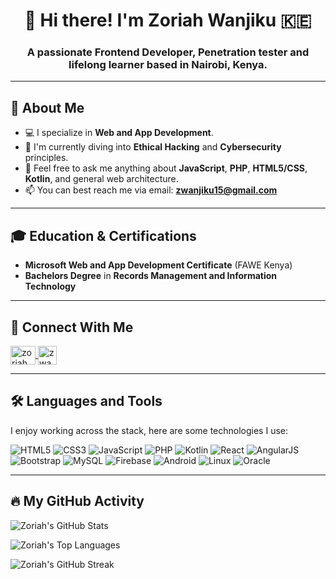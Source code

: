 <h1 align="center">👋 Hi there! I'm Zoriah Wanjiku 🇰🇪</h1>
<h3 align="center">A passionate Frontend Developer, Penetration tester and lifelong learner based in Nairobi, Kenya.</h3>

---

## 🚀 About Me

* 💻 I specialize in **Web and App Development**.
* 🌱 I'm currently diving into **Ethical Hacking** and **Cybersecurity** principles.
* 💬 Feel free to ask me anything about **JavaScript**, **PHP**, **HTML5/CSS**, **Kotlin**, and general web architecture.
* 📫 You can best reach me via email: **zwanjiku15@gmail.com**

---

## 🎓 Education & Certifications

* **Microsoft Web and App Development Certificate** (FAWE Kenya) 
* **Bachelors Degree** in **Records Management and Information Technology**

---

## 🔗 Connect With Me

<p align="left">
    <a href="https://linkedin.com/in/zoriah wanjiku" target="blank">
        <img align="center" src="https://raw.githubusercontent.com/rahuldkjain/github-profile-readme-generator/master/src/images/icons/Social/linked-in-alt.svg" alt="zoriah wanjiku" height="30" width="40" />
    </a>
    <a href="mailto:zwanjiku15@gmail.com" target="_blank">
        <img align="center" src="https://img.shields.io/badge/Gmail-D14836?style=for-the-badge&logo=gmail&logoColor=white" alt="zwanjiku15@gmail.com" height="30" />
    </a>
</p>

---

## 🛠️ Languages and Tools

I enjoy working across the stack, here are some technologies I use:

<p align="left">
    <img src="https://img.shields.io/badge/HTML5-E34F26?style=for-the-badge&logo=html5&logoColor=white" alt="HTML5" />
    <img src="https://img.shields.io/badge/CSS3-1572B6?style=for-the-badge&logo=css3&logoColor=white" alt="CSS3" />
    <img src="https://img.shields.io/badge/JavaScript-F7DF1E?style=for-the-badge&logo=javascript&logoColor=black" alt="JavaScript" />
    <img src="https://img.shields.io/badge/PHP-777BB4?style=for-the-badge&logo=php&logoColor=white" alt="PHP" />
    <img src="https://img.shields.io/badge/Kotlin-0095D5?style=for-the-badge&logo=kotlin&logoColor=white" alt="Kotlin" />
    <img src="https://img.shields.io/badge/React-61DAFB?style=for-the-badge&logo=react&logoColor=black" alt="React" />
    <img src="https://img.shields.io/badge/AngularJS-E23237?style=for-the-badge&logo=angularjs&logoColor=white" alt="AngularJS" />
    <img src="https://img.shields.io/badge/Bootstrap-563D7C?style=for-the-badge&logo=bootstrap&logoColor=white" alt="Bootstrap" />
    <img src="https://img.shields.io/badge/MySQL-4479A1?style=for-the-badge&logo=mysql&logoColor=white" alt="MySQL" />
    <img src="https://img.shields.io/badge/Firebase-FFCA28?style=for-the-badge&logo=firebase&logoColor=black" alt="Firebase" />
    <img src="https://img.shields.io/badge/Android-3DDC84?style=for-the-badge&logo=android&logoColor=white" alt="Android" />
    <img src="https://img.shields.io/badge/Linux-FCC624?style=for-the-badge&logo=linux&logoColor=black" alt="Linux" />
    <img src="https://img.shields.io/badge/Oracle-F80000?style=for-the-badge&logo=oracle&logoColor=white" alt="Oracle" />
</p>

---

## 🔥 My GitHub Activity

<p>
    <img align="center" src="https://github-readme-stats.vercel.app/api?username=zoriah7&show_icons=true&locale=en&theme=tokyonight" alt="Zoriah's GitHub Stats" />
</p>

<p>
    <img align="center" src="https://github-readme-stats.vercel.app/api/top-langs?username=zoriah7&show_icons=true&locale=en&layout=compact&theme=gotham" alt="Zoriah's Top Languages" />
</p>

<p>
    <img align="center" src="https://github-readme-streak-stats.demolab.com/?user=zoriah7&theme=dark" alt="Zoriah's GitHub Streak" />
</p>
